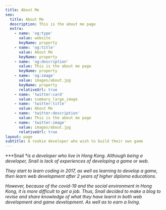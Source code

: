 ```yaml
---
title: About Me
seo:
  title: About Me
  description: This is the about me page
  extra:
    - name: 'og:type'
      value: website
      keyName: property
    - name: 'og:title'
      value: About Me
      keyName: property
    - name: 'og:description'
      value: This is the about me page
      keyName: property
    - name: 'og:image'
      value: images/about.jpg
      keyName: property
      relativeUrl: true
    - name: 'twitter:card'
      value: summary_large_image
    - name: 'twitter:title'
      value: About Me
    - name: 'twitter:description'
      value: This is the about me page
    - name: 'twitter:image'
      value: images/about.jpg
      relativeUrl: true
layout: page
subtitle: A rookie developer who wish to build their own game
---
```

***Snail **is a developer who live in Hong Kong. Although being a developer, Snail is lack of experiences of developing a game or web.*

*They start to learn coding in 2017, as well as learning to develop a game, then learn web development after 2 years of higher diploma educations.*

*However, because of the covid-19 and the social environment in Hong Kong, it is more difficult to get a job. Thus, Snail decided to make a blog to revise and share knowledge of what they have learnt in both web development and game development. As well as to earn a living.*
